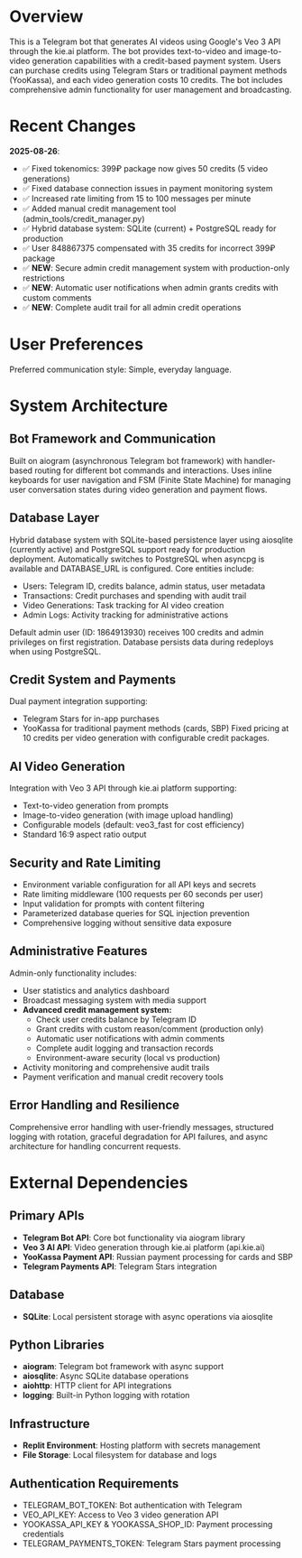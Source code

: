 # Overview

This is a Telegram bot that generates AI videos using Google's Veo 3 API through the kie.ai platform. The bot provides text-to-video and image-to-video generation capabilities with a credit-based payment system. Users can purchase credits using Telegram Stars or traditional payment methods (YooKassa), and each video generation costs 10 credits. The bot includes comprehensive admin functionality for user management and broadcasting.

# Recent Changes

**2025-08-26**: 
- ✅ Fixed tokenomics: 399₽ package now gives 50 credits (5 video generations)
- ✅ Fixed database connection issues in payment monitoring system
- ✅ Increased rate limiting from 15 to 100 messages per minute
- ✅ Added manual credit management tool (admin_tools/credit_manager.py)
- ✅ Hybrid database system: SQLite (current) + PostgreSQL ready for production
- ✅ User 848867375 compensated with 35 credits for incorrect 399₽ package
- ✅ **NEW**: Secure admin credit management system with production-only restrictions
- ✅ **NEW**: Automatic user notifications when admin grants credits with custom comments
- ✅ **NEW**: Complete audit trail for all admin credit operations

# User Preferences

Preferred communication style: Simple, everyday language.

# System Architecture

## Bot Framework and Communication
Built on aiogram (asynchronous Telegram bot framework) with handler-based routing for different bot commands and interactions. Uses inline keyboards for user navigation and FSM (Finite State Machine) for managing user conversation states during video generation and payment flows.

## Database Layer
Hybrid database system with SQLite-based persistence layer using aiosqlite (currently active) and PostgreSQL support ready for production deployment. Automatically switches to PostgreSQL when asyncpg is available and DATABASE_URL is configured. Core entities include:
- Users: Telegram ID, credits balance, admin status, user metadata
- Transactions: Credit purchases and spending with audit trail
- Video Generations: Task tracking for AI video creation
- Admin Logs: Activity tracking for administrative actions

Default admin user (ID: 1864913930) receives 100 credits and admin privileges on first registration. Database persists data during redeploys when using PostgreSQL.

## Credit System and Payments
Dual payment integration supporting:
- Telegram Stars for in-app purchases
- YooKassa for traditional payment methods (cards, SBP)
Fixed pricing at 10 credits per video generation with configurable credit packages.

## AI Video Generation
Integration with Veo 3 API through kie.ai platform supporting:
- Text-to-video generation from prompts
- Image-to-video generation (with image upload handling)
- Configurable models (default: veo3_fast for cost efficiency)
- Standard 16:9 aspect ratio output

## Security and Rate Limiting
- Environment variable configuration for all API keys and secrets
- Rate limiting middleware (100 requests per 60 seconds per user)
- Input validation for prompts with content filtering
- Parameterized database queries for SQL injection prevention
- Comprehensive logging without sensitive data exposure

## Administrative Features
Admin-only functionality includes:
- User statistics and analytics dashboard
- Broadcast messaging system with media support
- **Advanced credit management system:**
  - Check user credits balance by Telegram ID
  - Grant credits with custom reason/comment (production only)
  - Automatic user notifications with admin comments
  - Complete audit logging and transaction records
  - Environment-aware security (local vs production)
- Activity monitoring and comprehensive audit trails
- Payment verification and manual credit recovery tools

## Error Handling and Resilience
Comprehensive error handling with user-friendly messages, structured logging with rotation, graceful degradation for API failures, and async architecture for handling concurrent requests.

# External Dependencies

## Primary APIs
- **Telegram Bot API**: Core bot functionality via aiogram library
- **Veo 3 AI API**: Video generation through kie.ai platform (api.kie.ai)
- **YooKassa Payment API**: Russian payment processing for cards and SBP
- **Telegram Payments API**: Telegram Stars integration

## Database
- **SQLite**: Local persistent storage with async operations via aiosqlite

## Python Libraries
- **aiogram**: Telegram bot framework with async support
- **aiosqlite**: Async SQLite database operations
- **aiohttp**: HTTP client for API integrations
- **logging**: Built-in Python logging with rotation

## Infrastructure
- **Replit Environment**: Hosting platform with secrets management
- **File Storage**: Local filesystem for database and logs

## Authentication Requirements
- TELEGRAM_BOT_TOKEN: Bot authentication with Telegram
- VEO_API_KEY: Access to Veo 3 video generation API
- YOOKASSA_API_KEY & YOOKASSA_SHOP_ID: Payment processing credentials
- TELEGRAM_PAYMENTS_TOKEN: Telegram Stars payment processing